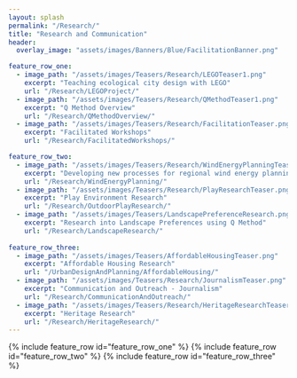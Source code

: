 ```yaml
---
layout: splash
permalink: "/Research/"
title: "Research and Communication"
header:
  overlay_image: "assets/images/Banners/Blue/FacilitationBanner.png"

feature_row_one:
  - image_path: "/assets/images/Teasers/Research/LEGOTeaser1.png"
    excerpt: "Teaching ecological city design with LEGO"
    url: "/Research/LEGOProject/"
  - image_path: "/assets/images/Teasers/Research/QMethodTeaser1.png"
    excerpt: "Q Method Overview"
    url: "/Research/QMethodOverview/"
  - image_path: "/assets/images/Teasers/Research/FacilitationTeaser.png"
    excerpt: "Facilitated Workshops"
    url: "/Research/FacilitatedWorkshops/"

feature_row_two:
  - image_path: "/assets/images/Teasers/Research/WindEnergyPlanningTeaser.png"
    excerpt: "Developing new processes for regional wind energy planning"
    url: "/Research/WindEnergyPlanning/"
  - image_path: "/assets/images/Teasers/Research/PlayResearchTeaser.png"
    excerpt: "Play Environment Research"
    url: "/Research/OutdoorPlayResearch/"
  - image_path: "/assets/images/Teasers/LandscapePreferenceResearch.png"
    excerpt: "Research into Landscape Preferences using Q Method"
    url: "/Research/LandscapeResearch/"
 
feature_row_three:
  - image_path: "/assets/images/Teasers/AffordableHousingTeaser.png"
    excerpt: "Affordable Housing Research"
    url: "/UrbanDesignAndPlanning/AffordableHousing/"
  - image_path: "/assets/images/Teasers/Research/JournalismTeaser.png"
    excerpt: "Communication and Outreach - Journalism"
    url: "/Research/CommunicationAndOutreach/"
  - image_path: "/assets/images/Teasers/Research/HeritageResearchTeaser.png"
    excerpt: "Heritage Research"
    url: "/Research/HeritageResearch/"
---
```


{% include feature_row id="feature_row_one" %}
{% include feature_row id="feature_row_two" %}
{% include feature_row id="feature_row_three" %}

